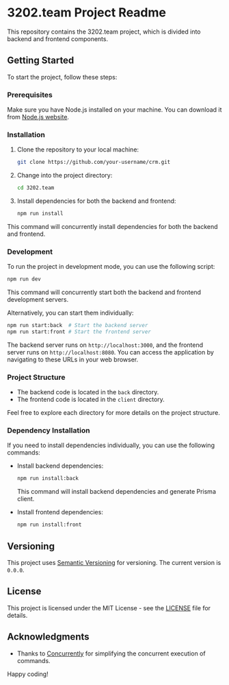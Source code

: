 # 3202.team Project Readme

This repository contains the 3202.team project, which is divided into backend and frontend components.

## Getting Started

To start the project, follow these steps:

### Prerequisites

Make sure you have Node.js installed on your machine. You can download it from [Node.js website](https://nodejs.org/).

### Installation

1. Clone the repository to your local machine:

   ```bash
   git clone https://github.com/your-username/crm.git
   ```

2. Change into the project directory:

   ```bash
   cd 3202.team
   ```

3. Install dependencies for both the backend and frontend:

   ```bash
   npm run install
   ```

This command will concurrently install dependencies for both the backend and frontend.

### Development

To run the project in development mode, you can use the following script:

```bash
npm run dev
```

This command will concurrently start both the backend and frontend development servers.

Alternatively, you can start them individually:

```bash
npm run start:back  # Start the backend server
npm run start:front # Start the frontend server
```

The backend server runs on `http://localhost:3000`, and the frontend server runs on `http://localhost:8080`. You can access the application by navigating to these URLs in your web browser.

### Project Structure

- The backend code is located in the `back` directory.
- The frontend code is located in the `client` directory.

Feel free to explore each directory for more details on the project structure.

### Dependency Installation

If you need to install dependencies individually, you can use the following commands:

- Install backend dependencies:

  ```bash
  npm run install:back
  ```

  This command will install backend dependencies and generate Prisma client.

- Install frontend dependencies:

  ```bash
  npm run install:front
  ```

## Versioning

This project uses [Semantic Versioning](https://semver.org/) for versioning. The current version is `0.0.0`.

## License

This project is licensed under the MIT License - see the [LICENSE](LICENSE) file for details.

## Acknowledgments

- Thanks to [Concurrently](https://www.npmjs.com/package/concurrently) for simplifying the concurrent execution of commands.

Happy coding!
